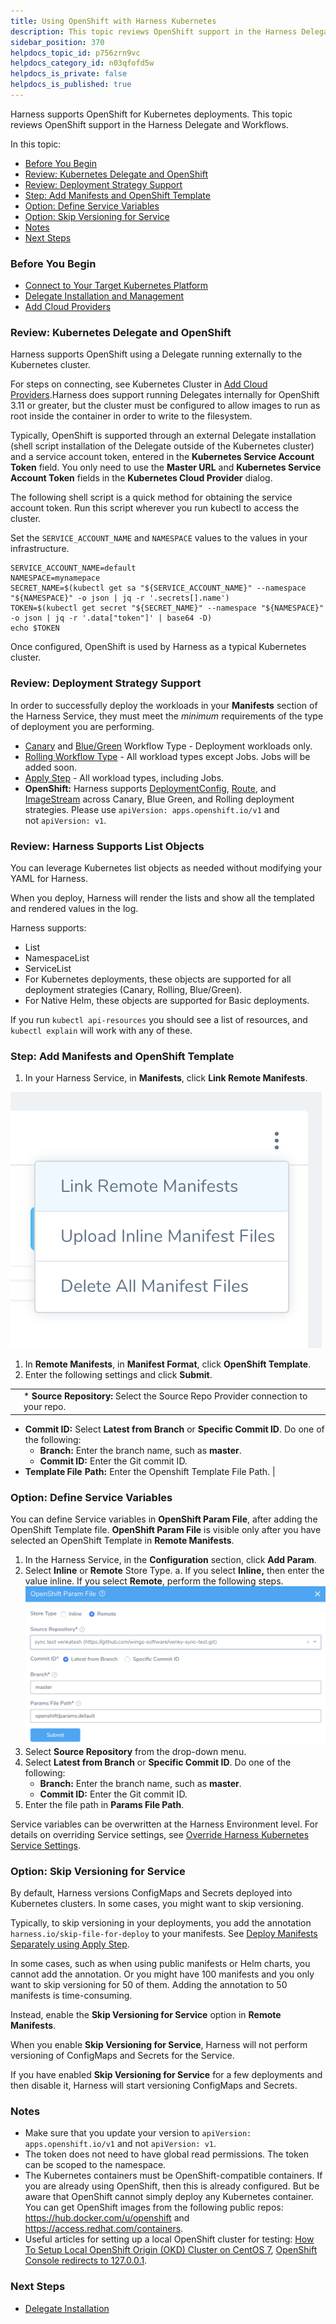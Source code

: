 ```yaml
---
title: Using OpenShift with Harness Kubernetes
description: This topic reviews OpenShift support in the Harness Delegate and Workflows.
sidebar_position: 370 
helpdocs_topic_id: p756zrn9vc
helpdocs_category_id: n03qfofd5w
helpdocs_is_private: false
helpdocs_is_published: true
---
```


Harness supports OpenShift for Kubernetes deployments. This topic reviews OpenShift support in the Harness Delegate and Workflows.

In this topic:

* [Before You Begin](using-open-shift-with-harness-kubernetes.md#before-you-begin)
* [Review: Kubernetes Delegate and OpenShift](using-open-shift-with-harness-kubernetes.md#review-kubernetes-delegate-and-open-shift)
* [Review: Deployment Strategy Support](using-open-shift-with-harness-kubernetes.md#review-deployment-strategy-support)
* [Step: Add Manifests and OpenShift Template](using-open-shift-with-harness-kubernetes.md#step-add-manifests-and-open-shift-template)
* [Option: Define Service Variables](using-open-shift-with-harness-kubernetes.md#option-define-service-variables)
* [Option: Skip Versioning for Service](#option_skip_versioning_for_service)
* [Notes](using-open-shift-with-harness-kubernetes.md#notes)
* [Next Steps](using-open-shift-with-harness-kubernetes.md#next-steps)

### Before You Begin

* [Connect to Your Target Kubernetes Platform](connect-to-your-target-kubernetes-platform.md)
* [Delegate Installation and Management](https://docs.harness.io/article/h9tkwmkrm7-delegate-installation)
* [Add Cloud Providers](https://docs.harness.io/article/whwnovprrb-cloud-providers)

### Review: Kubernetes Delegate and OpenShift

Harness supports OpenShift using a Delegate running externally to the Kubernetes cluster.

For steps on connecting, see Kubernetes Cluster in [Add Cloud Providers](https://docs.harness.io/article/whwnovprrb-cloud-providers).Harness does support running Delegates internally for OpenShift 3.11 or greater, but the cluster must be configured to allow images to run as root inside the container in order to write to the filesystem.

Typically, OpenShift is supported through an external Delegate installation (shell script installation of the Delegate outside of the Kubernetes cluster) and a service account token, entered in the **Kubernetes Service Account Token** field. You only need to use the **Master URL** and **Kubernetes Service Account Token** fields in the **Kubernetes Cloud Provider** dialog.

The following shell script is a quick method for obtaining the service account token. Run this script wherever you run kubectl to access the cluster.

Set the `SERVICE_ACCOUNT_NAME` and `NAMESPACE` values to the values in your infrastructure.


```
SERVICE_ACCOUNT_NAME=default  
NAMESPACE=mynamepace  
SECRET_NAME=$(kubectl get sa "${SERVICE_ACCOUNT_NAME}" --namespace "${NAMESPACE}" -o json | jq -r '.secrets[].name')  
TOKEN=$(kubectl get secret "${SECRET_NAME}" --namespace "${NAMESPACE}" -o json | jq -r '.data["token"]' | base64 -D)  
echo $TOKEN
```
Once configured, OpenShift is used by Harness as a typical Kubernetes cluster.

### Review: Deployment Strategy Support

In order to successfully deploy the workloads in your **Manifests** section of the Harness Service, they must meet the *minimum* requirements of the type of deployment you are performing.

* [Canary](create-a-kubernetes-canary-deployment.md) and [Blue/Green](create-a-kubernetes-blue-green-deployment.md) Workflow Type - Deployment workloads only.
* [Rolling Workflow Type](create-a-kubernetes-rolling-deployment.md) - All workload types except Jobs. Jobs will be added soon.
* [​Apply Step](deploy-manifests-separately-using-apply-step.md) - All workload types, including Jobs.
* **OpenShift:** Harness supports [DeploymentConfig](https://docs.openshift.com/container-platform/4.1/applications/deployments/what-deployments-are.html), [Route](https://docs.openshift.com/enterprise/3.0/architecture/core_concepts/routes.html), and [ImageStream](https://docs.openshift.com/enterprise/3.2/architecture/core_concepts/builds_and_image_streams.html#image-streams) across Canary, Blue Green, and Rolling deployment strategies. Please use `apiVersion: apps.openshift.io/v1` and not `apiVersion: v1`.

### Review: Harness Supports List Objects

You can leverage Kubernetes list objects as needed without modifying your YAML for Harness.

When you deploy, Harness will render the lists and show all the templated and rendered values in the log.

Harness supports:

* List
* NamespaceList
* ServiceList
* For Kubernetes deployments, these objects are supported for all deployment strategies (Canary, Rolling, Blue/Green).
* For Native Helm, these objects are supported for Basic deployments.

If you run `kubectl api-resources` you should see a list of resources, and `kubectl explain` will work with any of these.

### Step: Add Manifests and OpenShift Template

1. In your Harness Service, in **Manifests**, click **Link Remote Manifests**.

![](./static/using-open-shift-with-harness-kubernetes-00.png)

1. In **Remote Manifests**, in **Manifest Format**, click **OpenShift Template**.
2. Enter the following settings and click **Submit**.



|  |  |
| --- | --- |
|  | * **Source Repository:** Select the Source Repo Provider connection to your repo.
* **Commit ID:** Select **Latest from Branch** or **Specific Commit ID**. Do one of the following:
	+ **Branch:** Enter the branch name, such as **master**.
	+ **Commit ID:** Enter the Git commit ID.
* **Template File** **Path:** Enter the Openshift Template File Path.
 |

### Option: Define Service Variables

You can define Service variables in **OpenShift Param File**, after adding the OpenShift Template file. **OpenShift Param File** is visible only after you have selected an OpenShift Template in **Remote Manifests**.

1. In the Harness Service, in the **Configuration** section, click **Add Param**.
2. Select **Inline** or **Remote** Store Type.
	a. If you select **Inline,** then enter the value inline. If you select **Remote**, perform the following steps.
	   ![](./static/using-open-shift-with-harness-kubernetes-01.png)
3. Select **Source Repository** from the drop-down menu.
4. Select **Latest from Branch** or **Specific Commit ID**. Do one of the following:
   * **Branch:** Enter the branch name, such as **master**.
   * **Commit ID:** Enter the Git commit ID.
5. Enter the file path in **Params File Path**.

Service variables can be overwritten at the Harness Environment level. For details on overriding Service settings, see [Override Harness Kubernetes Service Settings](override-harness-kubernetes-service-settings.md).

### Option: Skip Versioning for Service

By default, Harness versions ConfigMaps and Secrets deployed into Kubernetes clusters. In some cases, you might want to skip versioning.

Typically, to skip versioning in your deployments, you add the annotation `harness.io/skip-file-for-deploy` to your manifests. See [Deploy Manifests Separately using Apply Step](deploy-manifests-separately-using-apply-step.md).

In some cases, such as when using public manifests or Helm charts, you cannot add the annotation. Or you might have 100 manifests and you only want to skip versioning for 50 of them. Adding the annotation to 50 manifests is time-consuming.

Instead, enable the **Skip Versioning for Service** option in **Remote Manifests**.

When you enable **Skip Versioning for Service**, Harness will not perform versioning of ConfigMaps and Secrets for the Service.

If you have enabled **Skip Versioning for Service** for a few deployments and then disable it, Harness will start versioning ConfigMaps and Secrets.

### Notes

* Make sure that you update your version to `apiVersion: apps.openshift.io/v1` and not `apiVersion: v1`.
* The token does not need to have global read permissions. The token can be scoped to the namespace.
* The Kubernetes containers must be OpenShift-compatible containers. If you are already using OpenShift, then this is already configured. But be aware that OpenShift cannot simply deploy any Kubernetes container. You can get OpenShift images from the following public repos: <https://hub.docker.com/u/openshift> and <https://access.redhat.com/containers>.
* Useful articles for setting up a local OpenShift cluster for testing: [How To Setup Local OpenShift Origin (OKD) Cluster on CentOS 7](https://computingforgeeks.com/setup-openshift-origin-local-cluster-on-centos/), [OpenShift Console redirects to 127.0.0.1](https://chrisphillips-cminion.github.io/kubernetes/2019/07/08/OpenShift-Redirect.html).

### Next Steps

* [Delegate Installation](https://docs.harness.io/article/h9tkwmkrm7-delegate-installation)

